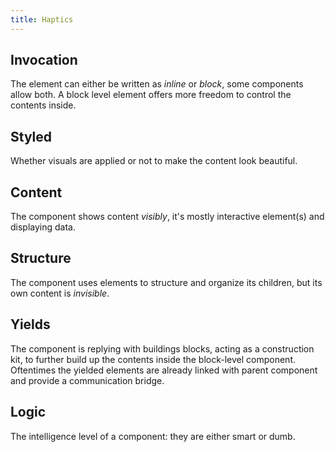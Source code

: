 ```yaml
---
title: Haptics
---
```


## Invocation

The element can either be written as _inline_ or _block_,
some components allow both. A block level element offers more freedom to
control the contents inside.

## Styled

Whether visuals are applied or not to make the content look
beautiful.

## Content

The component shows content _visibly_, it's mostly interactive element(s) and
displaying data.

## Structure

The component uses elements to structure and organize its children, but
its own content is _invisible_.

## Yields

The component is replying with buildings blocks, acting as a construction
kit, to further build up the contents inside the block-level component.
Oftentimes the yielded elements are already linked with parent component and
provide a communication bridge.

## Logic

The intelligence level of a component: they are either smart or dumb.
